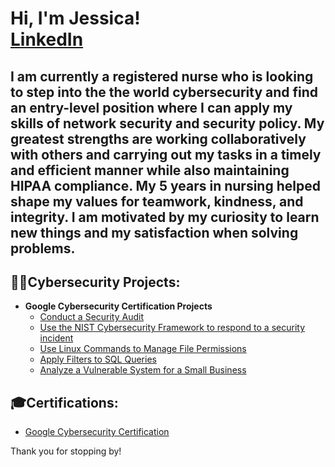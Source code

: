 <h1>Hi, I'm Jessica!   <br/><a href="https://www.linkedin.com/in/trieujessica/">LinkedIn</a> </h1>
<h2>
I am currently a registered nurse who is looking to step into the the world cybersecurity and find an entry-level position where I can apply my skills of network security and security policy. My greatest strengths are working collaboratively with others and carrying out my tasks in a timely and efficient manner while also maintaining HIPAA compliance. My 5 years in nursing helped shape my values for teamwork, kindness, and integrity. I am motivated by my curiosity to learn new things and my satisfaction when solving problems. </h2>


<h2>👨‍💻Cybersecurity Projects:</h2> 

- <b>Google Cybersecurity Certification Projects </b>
  - [Conduct a Security Audit](https://github.com/jessica-trieu/GCSCAudit)
  - [Use the NIST Cybersecurity Framework to respond to a security incident](https://github.com/jessica-trieu/GCSC-IncidentReport)
  - [Use Linux Commands to Manage File Permissions](https://github.com/jessica-trieu/GCSC-LinuxPermissions)
  - [Apply Filters to SQL Queries](https://github.com/jessica-trieu/GCSC-SQLQueries/)
  - [Analyze a Vulnerable System for a Small Business](https://github.com/jessica-trieu/GCSC-VulnAssess)

<h2>🎓Certifications:</h2> 

- [Google Cybersecurity Certification](https://www.credly.com/badges/568a7631-fb12-4043-b6b3-dc33d9a60c5e/public_url)


Thank you for stopping by!


<!--
**joshmadakor1/joshmadakor1** is a ✨ _special_ ✨ repository because its `README.md` (this file) appears on your GitHub profile.

Here are some ideas to get you started:

- 🔭 I’m currently working on ...
- 🌱 I’m currently learning ...
- 👯 I’m looking to collaborate on ...
- 🤔 I’m looking for help with ...
- 💬 Ask me about ...
- 📫 How to reach me: ...
- 😄 Pronouns: ...
- ⚡ Fun fact: ...
-->
